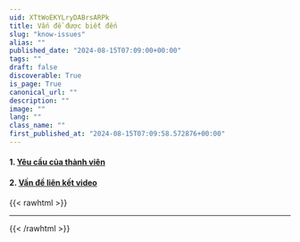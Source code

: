 ```yaml
---
uid: XTtWoEKYLryDABrsARPk
title: Vấn đề được biết đến
slug: "know-issues"
alias: ""
published_date: "2024-08-15T07:09:00+00:00"
tags: ""
draft: false
discoverable: True
is_page: True
canonical_url: ""
description: ""
image: ""
lang: ""
class_name: ""
first_published_at: "2024-08-15T07:09:58.572876+00:00"
---
```


#### 1. [Yêu cầu của thành viên](/o46t4/)

#### 2. [Vấn đề liên kết video](/tszyw/)

{{< rawhtml >}}
<hr>
{{< /rawhtml >}}

